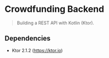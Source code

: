 # Crowdfunding Backend

> Building a REST API with Kotlin (Ktor).

## Dependencies

- Ktor 2.1.2 (https://ktor.io)
